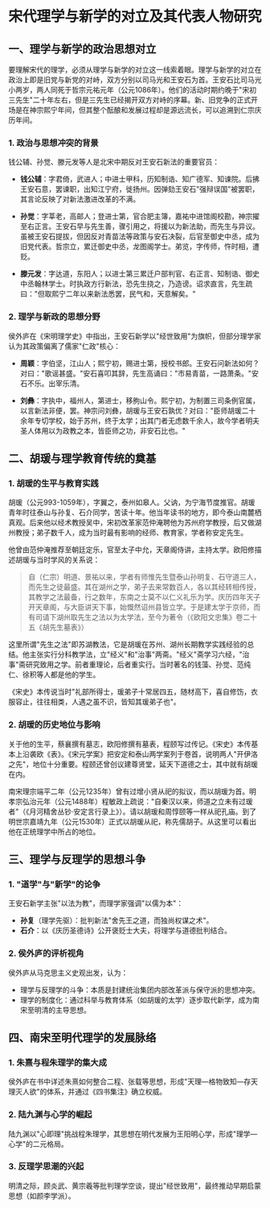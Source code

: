# 宋代理学与新学的对立及其代表人物研究

## 一、理学与新学的政治思想对立

要理解宋代的理学，必须从理学与新学的对立这一线索着眼。理学与新学的对立在政治上即是旧党与新党的对峙，双方分别以司马光和王安石为首。王安石比司马光小两岁，两人同死于哲宗元祐元年（公元1086年）。他们的活动时期约晚于"宋初三先生"二十年左右，但是三先生已经揭开双方对峙的序幕。新、旧党争的正式开场是在神宗熙宁年间，但其整个酝酿和发展过程却是源远流长，可以追溯到仁宗庆历年间。

### 1. 政治与思想冲突的背景

钱公辅、孙觉、滕元发等人是北宋中期反对王安石新法的重要官员：

- **钱公辅**：字君倚，武进人；中进士甲科，历知制诰、知广德军、知谏院。后拂王安石意，罢谏职，出知江宁府，徙扬州。因弹劾王安石"强辩误国"被罢职，其言论反映了对新法激进改革的不满。

- **孙觉**：字莘老，高邮人；登进士第，官合肥主簿，嘉祐中进馆阁校勘，神宗擢至右正言。王安石早与先生善，骤引用之，将援以为新法助，而先生与异议。虽被王安石提拔，但因反对青苗法等政策与安石决裂，后官至御史中丞，成为旧党代表。哲宗立，累迁御史中丞，龙图阁学士。弟览，字传师，忤时相，遭贬。

- **滕元发**：字达道，东阳人；以进士第三累迁户部判官、右正言、知制诰、御史中丞翰林学士。时执政方行新法，恐先生挠之，乃造谤。诏求直言，先生疏曰："但取熙宁二年以来新法悉罢，民气和，天意解矣。"

### 2. 理学与新政的思想分野

侯外庐在《宋明理学史》中指出，王安石新学以"经世致用"为旗帜，但部分理学家认为其政策偏离了儒家"仁政"核心：

- **周颖**：字伯坚，江山人；熙宁初，赐进士第，授校书郎。王安石问新法如何？对曰："歌谣甚盛。"安石喜叩其辞，先生高诵曰："市易青苗，一路萧条。"安石不乐。出宰乐清。

- **刘彝**：字执中，福州人，第进士，移朐山令。熙宁初，为制置三司条例官属，以言新法非便，罢。神宗问刘彝，胡瑗与王安石孰优？对曰："臣师胡瑗二十余年专切学校，始于苏州，终于太学；出其门者无虑数千余人，故今学者明夫圣人体用以为政教之本，皆臣师之功，非安石比也。"

## 二、胡瑗与理学教育传统的奠基

### 1. 胡瑗的生平与教育实践

胡瑗（公元993-1059年），字翼之，泰州如皋人。父讷，为宁海节度推官。胡瑗青年时往泰山与孙复、石介同学，苦读十年。他当年读书的地方，即今泰山南麓栖真观。后来他以经术教授吴中，宋初改革家范仲淹聘他为苏州府学教授，后又做湖州教授；弟子数千人，成为当时最有影响的经师、教育家，学者称安定先生。

他曾由范仲淹推荐至朝廷定乐，官至太子中允，天章阁侍讲，主持太学。欧阳修描述胡瑗与当时学风的关系说：

> 自（仁宗）明道、景祐以来，学者有师惟先生暨泰山孙明复、石守道三人，而先生之徒最盛。其在湖州之学，弟子去来常数百人，各以其经转相传授，其教学之法最备，行之数年，东南之士莫不以仁义礼乐为学。庆历四年天子开天章阁，与大臣讲天下事，始慨然诏州县皆立学。于是建太学于京师，而有司请下湖州取先生之法以为太学法，至今为著令（《欧阳文忠集》卷二十五《胡先生墓表》）

这里所谓"先生之法"即苏湖教法，它是胡瑗在苏州、湖州长期教学实践经验的总结。他主张实行分科教学法，立"经义"和"治事"两斋。"经义"斋学习六经，"治事"斋研究致用之学。前者重理论，后者重实行。当时著名的钱藻、孙觉、范纯仁、徐积等人都是他的学生。

《宋史》本传说当时"礼部所得士，瑗弟子十常居四五，随材高下，喜自修饬，衣服容止，往往相类，人遇之虽不识，皆知其瑗弟子也"。

### 2. 胡瑗的历史地位与影响

关于他的生平，蔡襄撰有墓志，欧阳修撰有墓表，程颐写过传记。《宋史》本传基本上沿袭欧《表》。《宋元学案》把安定和泰山两学案列于卷首，说明两人"开伊洛之先"，地位十分重要。程颐还曾创议建尊贤堂，延天下道德之士，其中就有胡瑗在内。

南宋理宗端平二年（公元1235年）曾有过增小贤从祀的拟议，而以胡瑗为首。明孝宗弘治元年（公元1488年）程敏政上疏说："自秦汉以来，师道之立未有过瑗者"（《月河精舍丛钞·安定言行录上》）。请以胡瑗和周惇颐等一样从祀孔庙。到了明世宗嘉靖九年（公元1530年）正式以胡瑗从祀，称先儒胡子。从这里可以看出他在正统理学中所占的地位。

## 三、理学与反理学的思想斗争

### 1. "道学"与"新学"的论争

王安石新学主张"以法为教"，而理学家强调"以儒为本"：

- **孙复**（理学先驱）：批判新法"舍先王之道，而独尚权谋之术"。
- **石介**：以《庆历圣德诗》公开褒贬士大夫，将理学与道德批判结合。

### 2. 侯外庐的评析视角

侯外庐从马克思主义史观出发，认为：

- 理学与反理学的斗争：本质是封建统治集团内部改革派与保守派的思想冲突。
- 理学的制度化：通过科举与教育体系（如胡瑗的太学）逐步取代新学，成为南宋至明清的主导思想。

## 四、南宋至明代理学的发展脉络

### 1. 朱熹与程朱理学的集大成

侯外庐在书中详述朱熹如何整合二程、张载等思想，形成"天理—格物致知—存天理灭人欲"的体系，并通过《四书集注》确立权威。

### 2. 陆九渊与心学的崛起

陆九渊以"心即理"挑战程朱理学，其思想在明代发展为王阳明心学，形成"理学—心学"的二元格局。

### 3. 反理学思潮的兴起

明清之际，顾炎武、黄宗羲等批判理学空谈，提出"经世致用"，最终推动早期启蒙思想（如颜李学派）。